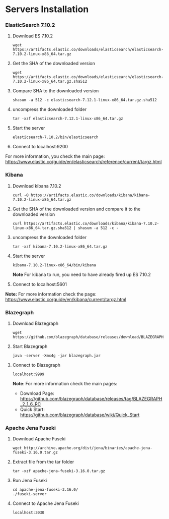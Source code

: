 # Servers Installation

### ElasticSearch 7.10.2

1. Download ES 7.10.2

   ```
   wget https://artifacts.elastic.co/downloads/elasticsearch/elasticsearch-7.10.2-linux-x86_64.tar.gz
   ```

2. Get the SHA of the downloaded version

   ```
   wget https://artifacts.elastic.co/downloads/elasticsearch/elasticsearch-7.10.2-linux-x86_64.tar.gz.sha512
   ```

3. Compare SHA to the downloaded version

   ```
   shasum -a 512 -c elasticsearch-7.12.1-linux-x86_64.tar.gz.sha512
   ```

4. uncompress the downloaded folder

   ```
   tar -xzf elasticsearch-7.12.1-linux-x86_64.tar.gz
   ```

5. Start the server

   ```
   elasticsearch-7.10.2/bin/elasticsearch
   ```

6. Connect to localhost:9200



For more information, you check the main page: https://www.elastic.co/guide/en/elasticsearch/reference/current/targz.html

### Kibana

1. Download kibana 7.10.2

   ```
   curl -O https://artifacts.elastic.co/downloads/kibana/kibana-7.10.2-linux-x86_64.tar.gz
   ```

2. Get the SHA of the downloaded version and compare it to the downloaded version

   ```
   curl https://artifacts.elastic.co/downloads/kibana/kibana-7.10.2-linux-x86_64.tar.gz.sha512 | shasum -a 512 -c - 
   ```

3. uncompress the downloaded folder

   ```
   tar -xzf kibana-7.10.2-linux-x86_64.tar.gz
   ```

4. Start the server

   ```
   kibana-7.10.2-linux-x86_64/bin/kibana
   ```

   **Note** For kibana to run, you need to have already fired up ES 7.10.2

5. Connect to localhost:5601

**Note:** For more information check the page: https://www.elastic.co/guide/en/kibana/current/targz.html



### Blazegraph

1. Download Blazegraph

   ```
   wget https://github.com/blazegraph/database/releases/download/BLAZEGRAPH_2_1_6_RC/blazegraph.jar
   ```

2. Start Blazegraph

   ```
   java -server -Xmx4g -jar blazegraph.jar
   ```

3. Connect to Blazegraph

   ```
   localhost:9999
   ```

   **Note**: For more information check the main pages:

   - Download Page: https://github.com/blazegraph/database/releases/tag/BLAZEGRAPH_2_1_6_RC
   - Quick Start: https://github.com/blazegraph/database/wiki/Quick_Start 



### Apache Jena Fuseki

1. Download Apache Fuseki

   ```
   wget http://archive.apache.org/dist/jena/binaries/apache-jena-fuseki-3.16.0.tar.gz
   ```

2. Extract file from the tar folder

   ```
   tar -xzf apache-jena-fuseki-3.16.0.tar.gz
   ```

3. Run Jena Fuseki

   ```
   cd apache-jena-fuseki-3.16.0/
   ./fuseki-server
   ```

4. Connect to Apache Jena Fuseki

   ```
   localhost:3030
   ```

   ​